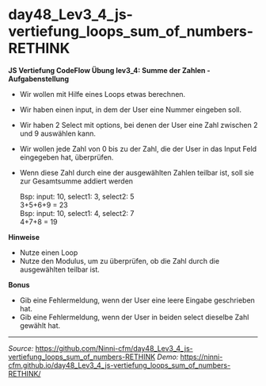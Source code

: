# day48_Lev3_4_js-vertiefung_loops_sum_of_numbers-RETHINK

**JS Vertiefung CodeFlow Übung lev3_4: Summe der Zahlen - Aufgabenstellung**

-   Wir wollen mit Hilfe eines Loops etwas berechnen.
-   Wir haben einen input, in dem der User eine Nummer eingeben soll.
-   Wir haben 2 Select mit options, bei denen der User eine Zahl zwischen 2 und 9 auswählen kann.
-   Wir wollen jede Zahl von 0 bis zu der Zahl, die der User in das Input Feld eingegeben hat, überprüfen.
-   Wenn diese Zahl durch eine der ausgewählten Zahlen teilbar ist, soll sie zur Gesamtsumme addiert werden

    Bsp: input: 10, select1: 3, select2: 5<br>
    3+5+6+9 = 23<br>
    Bsp: input: 10, select1: 4, select2: 7<br>
    4+7+8 = 19<br>

<b>Hinweise</b>

-   Nutze einen Loop
-   Nutze den Modulus, um zu überprüfen, ob die Zahl durch die ausgewählten teilbar ist.

<b>Bonus</b>

-   Gib eine Fehlermeldung, wenn der User eine leere Eingabe geschrieben hat.
-   Gib eine Fehlermeldung, wenn der User in beiden select dieselbe Zahl gewählt hat.

---

_Source:_ https://github.com/Ninni-cfm/day48_Lev3_4_js-vertiefung_loops_sum_of_numbers-RETHINK
_Demo:_ https://ninni-cfm.github.io/day48_Lev3_4_js-vertiefung_loops_sum_of_numbers-RETHINK/
